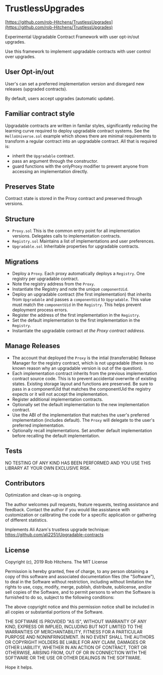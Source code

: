 # TrustlessUpgrades

[https://github.com/rob-Hitchens/TrustlessUpgrades](https://github.com/rob-Hitchens/TrustlessUpgrades)

Experimental Upgradable Contract Framework with user opt-in/out upgrades. 

Use this framework to implement upgradable contracts with user control over upgrades. 

## User Opt-in/out

User's can set a preferred implementation version and disregard new releases (upgraded contracts). 

By default, users accept upgrades (automatic update). 

## Familiar contract style

Upgradable contracts are written in familar styles, significantly reducing the learning curve required to deploy upgradable contract systems. See the `HelloUniverse.sol` example which shows there are minimal requirements to transform a regular contract into an upgradable contract. All that is required is:

- inherit the `Upgradable` contract.
- pass an argument through the constructor. 
- guard functions with the onlyProxy modifier to prevent anyone from accessing an implementation directly. 

## Preserves State

Contract state is stored in the Proxy contract and preserved through versions. 

## Structure

- `Proxy.sol` This is the common entry point for all implementation versions. Delegates calls to implementation contracts. 
- `Registry.sol` Maintains a list of implementations and user preferences. 
- `Upgradable.sol` Inheritable properties for upgradable contracts. 

## Migrations

- Deploy a `Proxy`. Each proxy automatically deploys a `Registry`. One registry per upgradable contract. 
- Note the registry address from the `Proxy`. 
- Instantiate the Registry and note the unique `componentUid`.
- Deploy an upgradable contract (the first implementation) that inherits from `Upgradable` and passes a `componentUid` to `Upgradable`. This value must match the `componentUid` in the `Registry`. This helps prevent deployment process errors. 
- Register the address of the first implementation in the `Registry`. 
- Set the default implementation to the first implementation in the `Registry`. 
- Instantiate the upgradable contract _at the Proxy contract address._

## Manage Releases

- The account that deployed the `Proxy` is the intial (transferrable) Release Manager for the registry contract, which is not upgradable (there is no known reason why an upgradable version is out of the question). 
- Each implementation contract inherits from the previous implementation contract source code. This is to prevent accidental overwrite of existing states. Existing storage layout and functions are preserved. Be sure to pass in a componentUid that matches the componentUid the registry expects or it will not accept the implementation. 
- Register additional implementation contracts.
- Optionally set the default implementation to the new implementation contract. 
- Use the ABI of the implementation that matches the user's preferred implementation (includes default). The `Proxy` will delegate to the user's preferred implementation. 
- Optionally recall implementations. Set another default implementation before recalling the default implementation. 

## Tests

NO TESTING OF ANY KIND HAS BEEN PERFORMED AND YOU USE THIS LIBRARY AT YOUR OWN EXCLUSIVE RISK.

## Contributors

Optimization and clean-up is ongoing.

The author welcomes pull requests, feature requests, testing assistance and feedback. Contact the author if you would like assistance with customization or calibrating the code for a specific application or gathering of different statistics.

Implements Ali Azam's trustless upgrade technique: https://github.com/ali2251/Upgradable-contracts

## License

Copyright (c), 2019 Rob Hitchens. The MIT License

Permission is hereby granted, free of charge, to any person obtaining a copy of this software and associated documentation files (the "Software"), to deal in the Software without restriction, including without limitation the rights to use, copy, modify, merge, publish, distribute, sublicense, and/or sell copies of the Software, and to permit persons to whom the Software is furnished to do so, subject to the following conditions:

The above copyright notice and this permission notice shall be included in all copies or substantial portions of the Software.

THE SOFTWARE IS PROVIDED "AS IS", WITHOUT WARRANTY OF ANY KIND, EXPRESS OR IMPLIED, INCLUDING BUT NOT LIMITED TO THE WARRANTIES OF MERCHANTABILITY, FITNESS FOR A PARTICULAR PURPOSE AND NONINFRINGEMENT. IN NO EVENT SHALL THE AUTHORS OR COPYRIGHT HOLDERS BE LIABLE FOR ANY CLAIM, DAMAGES OR OTHER LIABILITY, WHETHER IN AN ACTION OF CONTRACT, TORT OR OTHERWISE, ARISING FROM, OUT OF OR IN CONNECTION WITH THE SOFTWARE OR THE USE OR OTHER DEALINGS IN THE SOFTWARE.

Hope it helps.
